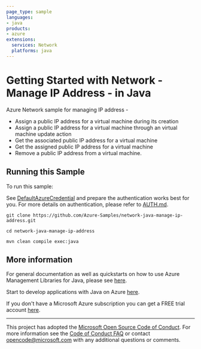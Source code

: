 ```yaml
---
page_type: sample
languages:
- java
products:
- azure
extensions:
  services: Network
  platforms: java
---
```


# Getting Started with Network - Manage IP Address - in Java #


  Azure Network sample for managing IP address -
  - Assign a public IP address for a virtual machine during its creation
  - Assign a public IP address for a virtual machine through an virtual machine update action
  - Get the associated public IP address for a virtual machine
  - Get the assigned public IP address for a virtual machine
  - Remove a public IP address from a virtual machine.
 

## Running this Sample ##

To run this sample:

See [DefaultAzureCredential](https://github.com/Azure/azure-sdk-for-java/tree/main/sdk/identity/azure-identity#defaultazurecredential) and prepare the authentication works best for you. For more details on authentication, please refer to [AUTH.md](https://github.com/Azure/azure-sdk-for-java/blob/main/sdk/resourcemanager/docs/AUTH.md).

    git clone https://github.com/Azure-Samples/network-java-manage-ip-address.git

    cd network-java-manage-ip-address

    mvn clean compile exec:java

## More information ##

For general documentation as well as quickstarts on how to use Azure Management Libraries for Java, please see [here](https://aka.ms/azsdk/java/mgmt).

Start to develop applications with Java on Azure [here](http://azure.com/java).

If you don't have a Microsoft Azure subscription you can get a FREE trial account [here](http://go.microsoft.com/fwlink/?LinkId=330212).

---

This project has adopted the [Microsoft Open Source Code of Conduct](https://opensource.microsoft.com/codeofconduct/). For more information see the [Code of Conduct FAQ](https://opensource.microsoft.com/codeofconduct/faq/) or contact [opencode@microsoft.com](mailto:opencode@microsoft.com) with any additional questions or comments.
